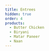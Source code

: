 ```yaml
---
title: Entrees
hidden: true
order: 4
products:
  - Butter Chicken
  - Biryani
  - Matar Paneer
  - Naan
---
```

